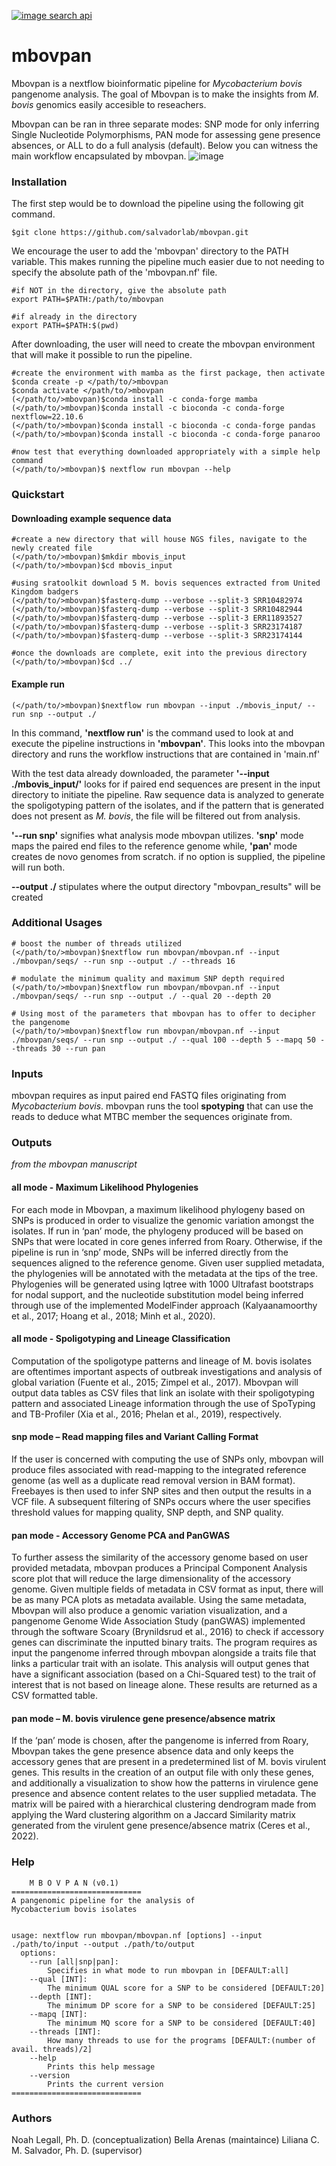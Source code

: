 [![image search api](https://user-images.githubusercontent.com/40697188/193487621-a4b91a1c-19b6-42df-9e63-7fcff0658be0.png)](https://github.com/noahaus)

# mbovpan
Mbovpan is a nextflow bioinformatic pipeline for _Mycobacterium bovis_ pangenome analysis. The goal of Mbovpan is to make the insights from _M. bovis_ genomics easily accesible to reseachers.  

Mbovpan can be ran in three separate modes: SNP mode for only inferring Single Nucleotide Polymorphisms, PAN mode for assessing gene presence absences, or ALL to do a full analysis (default). Below you can witness the main workflow encapsulated by mbovpan. 
![image](https://github.com/salvadorlab/mbovpan/assets/40697188/315e9533-1567-48c1-aa0c-f1b5c12e2589)


### Installation  

The first step would be to download the pipeline using the following git command.
```
$git clone https://github.com/salvadorlab/mbovpan.git
```

We encourage the user to add the 'mbovpan' directory to the PATH variable. This makes running the pipeline much easier due to not needing to specify the absolute path of the 'mbovpan.nf' file.

```
#if NOT in the directory, give the absolute path
export PATH=$PATH:/path/to/mbovpan

#if already in the directory
export PATH=$PATH:$(pwd)
```  

After downloading, the user will need to create the mbovpan environment that will make it possible to run the pipeline. 


```
#create the environment with mamba as the first package, then activate
$conda create -p </path/to/>mbovpan 
$conda activate </path/to/>mbovpan
(</path/to/>mbovpan)$conda install -c conda-forge mamba
(</path/to/>mbovpan)$conda install -c bioconda -c conda-forge nextflow=22.10.6
(</path/to/>mbovpan)$conda install -c bioconda -c conda-forge pandas
(</path/to/>mbovpan)$conda install -c bioconda -c conda-forge panaroo

#now test that everything downloaded appropriately with a simple help command
(</path/to/>mbovpan)$ nextflow run mbovpan --help 
```

### Quickstart  
#### Downloading example sequence data 
```
#create a new directory that will house NGS files, navigate to the newly created file
(</path/to/>mbovpan)$mkdir mbovis_input
(</path/to/>mbovpan)$cd mbovis_input

#using sratoolkit download 5 M. bovis sequences extracted from United Kingdom badgers
(</path/to/>mbovpan)$fasterq-dump --verbose --split-3 SRR10482974
(</path/to/>mbovpan)$fasterq-dump --verbose --split-3 SRR10482944
(</path/to/>mbovpan)$fasterq-dump --verbose --split-3 ERR11893527
(</path/to/>mbovpan)$fasterq-dump --verbose --split-3 SRR23174187
(</path/to/>mbovpan)$fasterq-dump --verbose --split-3 SRR23174144

#once the downloads are complete, exit into the previous directory
(</path/to/>mbovpan)$cd ../
```
#### Example run
```
(</path/to/>mbovpan)$nextflow run mbovpan --input ./mbovis_input/ --run snp --output ./ 
```
In this command, **'nextflow run'** is the command used to look at and execute the pipeline instructions in **'mbovpan'**. This looks into the mbovpan directory and runs the workflow instructions that are  contained in 'main.nf'

With the test data already downloaded, the parameter **'--input ./mbovis_input/'** looks for if paired end sequences are present in the input directory to initiate the pipeline. Raw sequence data is analyzed to generate the spoligotyping pattern of the isolates, and if the pattern that is generated does not present as _M. bovis_, the file will be filtered out from analysis. 

**'--run snp'** signifies what analysis mode mbovpan utilizes. **'snp'** mode maps the paired end files to the reference genome while, **'pan'** mode creates de novo genomes from scratch. if no option is supplied, the pipeline will run both. 

**--output ./** stipulates where the output directory "mbovpan_results" will be created

### Additional Usages

```
# boost the number of threads utilized
(</path/to/>mbovpan)$nextflow run mbovpan/mbovpan.nf --input ./mbovpan/seqs/ --run snp --output ./ --threads 16

# modulate the minimum quality and maximum SNP depth required
(</path/to/>mbovpan)$nextflow run mbovpan/mbovpan.nf --input ./mbovpan/seqs/ --run snp --output ./ --qual 20 --depth 20

# Using most of the parameters that mbovpan has to offer to decipher the pangenome
(</path/to/>mbovpan)$nextflow run mbovpan/mbovpan.nf --input ./mbovpan/seqs/ --run snp --output ./ --qual 100 --depth 5 --mapq 50 --threads 30 --run pan
```

### Inputs

mbovpan requires as input paired end FASTQ files originating from _Mycobacterium bovis_. mbovpan runs the tool **spotyping** that can use the reads to deduce what MTBC member the sequences originate from. 

### Outputs

_from the mbovpan manuscript_

 #### all mode - Maximum Likelihood Phylogenies  
For each mode in Mbovpan, a maximum likelihood phylogeny based on SNPs is produced in order to visualize the genomic variation amongst the isolates. If run in ‘pan’ mode, the phylogeny produced will be based on SNPs that were located in core genes inferred from Roary. Otherwise, if the pipeline is run in ‘snp’ mode, SNPs will be inferred directly from the sequences aligned to the reference genome. Given user supplied metadata, the phylogenies will be annotated with the metadata at the tips of the tree. Phylogenies will be generated using Iqtree with 1000 Ultrafast bootstraps for nodal support, and the nucleotide substitution model being inferred through use of the implemented ModelFinder approach (Kalyaanamoorthy et al., 2017; Hoang et al., 2018; Minh et al., 2020).  
 
#### all mode - Spoligotyping and Lineage Classification   
Computation of the spoligotype patterns and lineage of M. bovis isolates are oftentimes important aspects of outbreak investigations and analysis of global variation (Fuente et al., 2015; Zimpel et al., 2017). Mbovpan will output data tables as CSV files that link an isolate with their spoligotyping pattern and associated Lineage information through the use of SpoTyping and TB-Profiler (Xia et al., 2016; Phelan et al., 2019), respectively.

#### snp mode – Read mapping files and Variant Calling Format  
If the user is concerned with computing the use of SNPs only, mbovpan will produce files associated with read-mapping to the integrated reference genome (as well as a duplicate read removal version in BAM format). Freebayes is then used to infer SNP sites and then output the results in a VCF file. A subsequent filtering of SNPs occurs where the user specifies threshold values for mapping quality, SNP depth, and SNP quality.  
 
#### pan mode - Accessory Genome PCA and PanGWAS   
To further assess the similarity of the accessory genome based on user provided metadata, mbovpan produces a Principal Component Analysis score plot that will reduce the large dimensionality of the accessory genome. Given multiple fields of metadata in
CSV format as input, there will be as many PCA plots as metadata available. Using the same metadata, Mbovpan will also produce a genomic variation visualization, and a pangenome Genome Wide Association Study (panGWAS) implemented through the software Scoary (Brynildsrud et al., 2016) to check if accessory genes can discriminate the inputted binary traits. The program requires as input the pangenome inferred through mbovpan alongside a traits file that links a particular trait with an isolate. This analysis will output genes that have a significant association (based on a Chi-Squared test) to the trait of interest that is not based on lineage alone. These results are returned as a CSV formatted table.  

#### pan mode – M. bovis virulence gene presence/absence matrix  
If the ‘pan’ mode is chosen, after the pangenome is inferred from Roary, Mbovpan takes the gene presence absence data and only keeps the accessory genes that are present in a predetermined list of M. bovis virulent genes. This results in the creation of an output file with only these genes, and additionally a visualization to show how the patterns in virulence gene presence and absence content relates to the user supplied metadata. The matrix will be paired with a hierarchical clustering dendrogram made from applying the Ward clustering algorithm on a Jaccard Similarity matrix generated from the virulent gene presence/absence matrix (Ceres et al., 2022).   
 


### Help
```
    M B O V P A N (v0.1)    
=============================
A pangenomic pipeline for the analysis of
Mycobacterium bovis isolates 


usage: nextflow run mbovpan/mbovpan.nf [options] --input ./path/to/input --output ./path/to/output
  options:
    --run [all|snp|pan]: 
        Specifies in what mode to run mbovpan in [DEFAULT:all]
    --qual [INT]:
        The minimum QUAL score for a SNP to be considered [DEFAULT:20]
    --depth [INT]:
        The minimum DP score for a SNP to be considered [DEFAULT:25]
    --mapq [INT]:
        The minimum MQ score for a SNP to be considered [DEFAULT:40]
    --threads [INT]:
        How many threads to use for the programs [DEFAULT:(number of avail. threads)/2]
    --help
        Prints this help message
    --version
        Prints the current version 
=============================
```

### Authors
Noah Legall, Ph. D. (conceptualization)
Bella Arenas (maintaince) 
Liliana C. M. Salvador, Ph. D. (supervisor)
 


